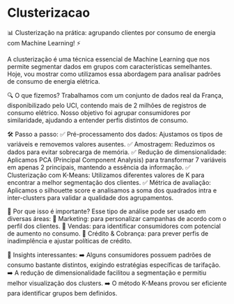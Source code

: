 # Clusterizacao
📊 Clusterização na prática: agrupando clientes por consumo de energia com Machine Learning! ⚡

A clusterização é uma técnica essencial de Machine Learning que nos permite segmentar dados em grupos com características semelhantes. Hoje, vou mostrar como utilizamos essa abordagem para analisar padrões de consumo de energia elétrica.

🔍 O que fizemos?
Trabalhamos com um conjunto de dados real da França, disponibilizado pelo UCI, contendo mais de 2 milhões de registros de consumo elétrico. Nosso objetivo foi agrupar consumidores por similaridade, ajudando a entender perfis distintos de consumo.

🛠 Passo a passo:
✅ Pré-processamento dos dados: Ajustamos os tipos de variáveis e removemos valores ausentes.
✅ Amostragem: Reduzimos os dados para evitar sobrecarga de memória.
✅ Redução de dimensionalidade: Aplicamos PCA (Principal Component Analysis) para transformar 7 variáveis em apenas 2 principais, mantendo a essência da informação.
✅ Clusterização com K-Means: Utilizamos diferentes valores de K para encontrar a melhor segmentação dos clientes.
✅ Métrica de avaliação: Aplicamos o silhouette score e analisamos a soma dos quadrados intra e inter-clusters para validar a qualidade dos agrupamentos.

📌 Por que isso é importante?
Esse tipo de análise pode ser usado em diversas áreas:
🔹 Marketing: para personalizar campanhas de acordo com o perfil dos clientes.
🔹 Vendas: para identificar consumidores com potencial de aumento no consumo.
🔹 Crédito & Cobrança: para prever perfis de inadimplência e ajustar políticas de crédito.

🧠 Insights interessantes:
➡️ Alguns consumidores possuem padrões de consumo bastante distintos, exigindo estratégias específicas de tarifação.
➡️ A redução de dimensionalidade facilitou a segmentação e permitiu melhor visualização dos clusters.
➡️ O método K-Means provou ser eficiente para identificar grupos bem definidos.
